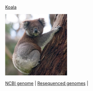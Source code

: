 [Koala](./images/Phascolartus_cinereus.jpg)

<img src = "./images/Phascolartus_cinereus.jpg" width = 200>

<br>

[NCBI genome](https://www.ncbi.nlm.nih.gov/assembly/GCF_002099425.1/)  |  [Resequenced genomes](https://www.ncbi.nlm.nih.gov/assembly/GCF_002099425.1/)  | 
